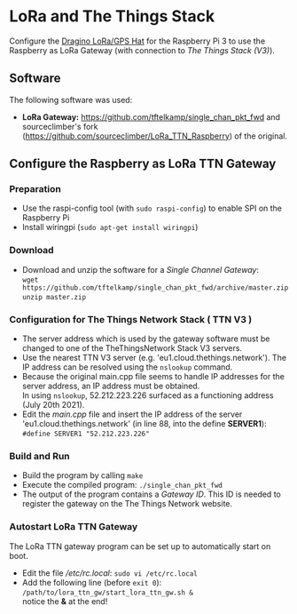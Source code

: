# LoRa and The Things Stack

Configure the [Dragino LoRa/GPS Hat](http://wiki.dragino.com/index.php?title=Lora/GPS_HAT) for the Raspberry Pi 3 to use the Raspberry as LoRa Gateway (with connection to *The Things Stack (V3)*).

## Software
The following software was used:
- **LoRa Gateway:** https://github.com/tftelkamp/single_chan_pkt_fwd and sourceclimber's fork (https://github.com/sourceclimber/LoRa_TTN_Raspberry) of the original.

## Configure the Raspberry as LoRa TTN Gateway
### Preparation
- Use the raspi-config tool (with `sudo raspi-config`) to enable SPI on the Raspberry Pi
- Install wiringpi (`sudo apt-get install wiringpi`)

### Download
- Download and unzip the software for a *Single Channel Gateway*:<br>
`wget https://github.com/tftelkamp/single_chan_pkt_fwd/archive/master.zip`<br>
`unzip master.zip`

### Configuration for The Things Network Stack ( TTN V3 )
- The server address which is used by the gateway software must be changed to one of the TheThingsNetwork Stack V3 servers.
- Use the nearest TTN V3 server (e.g. 'eu1.cloud.thethings.network'). The IP address can be resolved using the `nslookup` command.<br>
- Because the original main.cpp file seems to handle IP addresses for the server address, an IP address must be obtained.<br> In using `nslookup`, 52.212.223.226 surfaced as a functioning address (July 20th 2021).
- Edit the *main.cpp* file and insert the IP address of the server 'eu1.cloud.thethings.network' (in line 88, into the define **SERVER1**):<br>
`#define SERVER1 "52.212.223.226"`

### Build and Run
- Build the program by calling `make`
- Execute the compiled program: `./single_chan_pkt_fwd`
- The output of the program contains a *Gateway ID*. This ID is needed to register the gateway on the The Things Network website.


### Autostart LoRa TTN Gateway
The LoRa TTN gateway program can be set up to automatically start on boot.

- Edit the file */etc/rc.local*: `sudo vi /etc/rc.local`
- Add the following line (before `exit 0`):<br>
`/path/to/lora_ttn_gw/start_lora_ttn_gw.sh &`<br>
notice the **&** at the end!





